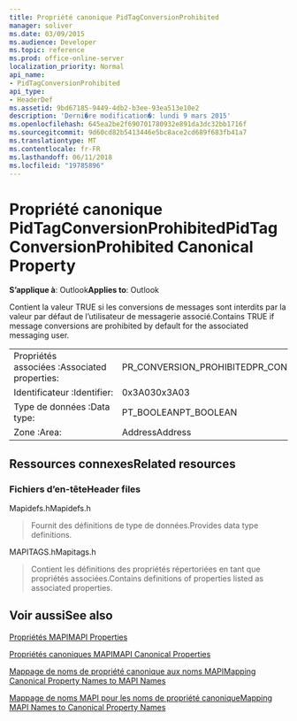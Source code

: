 ```yaml
---
title: Propriété canonique PidTagConversionProhibited
manager: soliver
ms.date: 03/09/2015
ms.audience: Developer
ms.topic: reference
ms.prod: office-online-server
localization_priority: Normal
api_name:
- PidTagConversionProhibited
api_type:
- HeaderDef
ms.assetid: 9bd67185-9449-4db2-b3ee-93ea513e10e2
description: 'Derni�re modification�: lundi 9 mars 2015'
ms.openlocfilehash: 645ea2be2f690701780932e891da3dc32bb1716f
ms.sourcegitcommit: 9d60cd82b5413446e5bc8ace2cd689f683fb41a7
ms.translationtype: MT
ms.contentlocale: fr-FR
ms.lasthandoff: 06/11/2018
ms.locfileid: "19785896"
---
```

# <a name="pidtagconversionprohibited-canonical-property"></a><span data-ttu-id="5c401-103">Propriété canonique PidTagConversionProhibited</span><span class="sxs-lookup"><span data-stu-id="5c401-103">PidTagConversionProhibited Canonical Property</span></span>

  
  
<span data-ttu-id="5c401-104">**S’applique à**: Outlook</span><span class="sxs-lookup"><span data-stu-id="5c401-104">**Applies to**: Outlook</span></span> 
  
<span data-ttu-id="5c401-105">Contient la valeur TRUE si les conversions de messages sont interdits par la valeur par défaut de l’utilisateur de messagerie associé.</span><span class="sxs-lookup"><span data-stu-id="5c401-105">Contains TRUE if message conversions are prohibited by default for the associated messaging user.</span></span>
  
|||
|:-----|:-----|
|<span data-ttu-id="5c401-106">Propriétés associées :</span><span class="sxs-lookup"><span data-stu-id="5c401-106">Associated properties:</span></span>  <br/> |<span data-ttu-id="5c401-107">PR_CONVERSION_PROHIBITED</span><span class="sxs-lookup"><span data-stu-id="5c401-107">PR_CONVERSION_PROHIBITED</span></span>  <br/> |
|<span data-ttu-id="5c401-108">Identificateur :</span><span class="sxs-lookup"><span data-stu-id="5c401-108">Identifier:</span></span>  <br/> |<span data-ttu-id="5c401-109">0x3A03</span><span class="sxs-lookup"><span data-stu-id="5c401-109">0x3A03</span></span>  <br/> |
|<span data-ttu-id="5c401-110">Type de données :</span><span class="sxs-lookup"><span data-stu-id="5c401-110">Data type:</span></span>  <br/> |<span data-ttu-id="5c401-111">PT_BOOLEAN</span><span class="sxs-lookup"><span data-stu-id="5c401-111">PT_BOOLEAN</span></span>  <br/> |
|<span data-ttu-id="5c401-112">Zone :</span><span class="sxs-lookup"><span data-stu-id="5c401-112">Area:</span></span>  <br/> |<span data-ttu-id="5c401-113">Address</span><span class="sxs-lookup"><span data-stu-id="5c401-113">Address</span></span>  <br/> |
   
## <a name="related-resources"></a><span data-ttu-id="5c401-114">Ressources connexes</span><span class="sxs-lookup"><span data-stu-id="5c401-114">Related resources</span></span>

### <a name="header-files"></a><span data-ttu-id="5c401-115">Fichiers d’en-tête</span><span class="sxs-lookup"><span data-stu-id="5c401-115">Header files</span></span>

<span data-ttu-id="5c401-116">Mapidefs.h</span><span class="sxs-lookup"><span data-stu-id="5c401-116">Mapidefs.h</span></span>
  
> <span data-ttu-id="5c401-117">Fournit des définitions de type de données.</span><span class="sxs-lookup"><span data-stu-id="5c401-117">Provides data type definitions.</span></span>
    
<span data-ttu-id="5c401-118">MAPITAGS.h</span><span class="sxs-lookup"><span data-stu-id="5c401-118">Mapitags.h</span></span>
  
> <span data-ttu-id="5c401-119">Contient les définitions des propriétés répertoriées en tant que propriétés associées.</span><span class="sxs-lookup"><span data-stu-id="5c401-119">Contains definitions of properties listed as associated properties.</span></span>
    
## <a name="see-also"></a><span data-ttu-id="5c401-120">Voir aussi</span><span class="sxs-lookup"><span data-stu-id="5c401-120">See also</span></span>



[<span data-ttu-id="5c401-121">Propriétés MAPI</span><span class="sxs-lookup"><span data-stu-id="5c401-121">MAPI Properties</span></span>](mapi-properties.md)
  
[<span data-ttu-id="5c401-122">Propriétés canoniques MAPI</span><span class="sxs-lookup"><span data-stu-id="5c401-122">MAPI Canonical Properties</span></span>](mapi-canonical-properties.md)
  
[<span data-ttu-id="5c401-123">Mappage de noms de propriété canonique aux noms MAPI</span><span class="sxs-lookup"><span data-stu-id="5c401-123">Mapping Canonical Property Names to MAPI Names</span></span>](mapping-canonical-property-names-to-mapi-names.md)
  
[<span data-ttu-id="5c401-124">Mappage de noms MAPI pour les noms de propriété canonique</span><span class="sxs-lookup"><span data-stu-id="5c401-124">Mapping MAPI Names to Canonical Property Names</span></span>](mapping-mapi-names-to-canonical-property-names.md)

